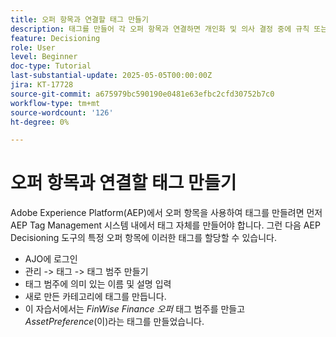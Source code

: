 ```yaml
---
title: 오퍼 항목과 연결할 태그 만들기
description: 태그를 만들어 각 오퍼 항목과 연결하면 개인화 및 의사 결정 중에 규칙 또는 전략을 더 쉽게 검색, 필터링 및 적용할 수 있습니다
feature: Decisioning
role: User
level: Beginner
doc-type: Tutorial
last-substantial-update: 2025-05-05T00:00:00Z
jira: KT-17728
source-git-commit: a675979bc590190e0481e63efbc2cfd30752b7c0
workflow-type: tm+mt
source-wordcount: '126'
ht-degree: 0%

---
```



# 오퍼 항목과 연결할 태그 만들기

Adobe Experience Platform(AEP)에서 오퍼 항목을 사용하여 태그를 만들려면 먼저 AEP Tag Management 시스템 내에서 태그 자체를 만들어야 합니다. 그런 다음 AEP Decisioning 도구의 특정 오퍼 항목에 이러한 태그를 할당할 수 있습니다.

* AJO에 로그인
* 관리 -> 태그 -> 태그 범주 만들기
* 태그 범주에 의미 있는 이름 및 설명 입력
* 새로 만든 카테고리에 태그를 만듭니다.
* 이 자습서에서는 _FinWise Finance 오퍼_ 태그 범주를 만들고 _AssetPreference_(이)라는 태그를 만들었습니다.